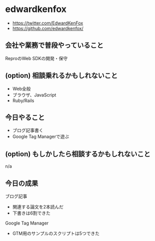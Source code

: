 # edwardkenfox

- https://twitter.com/EdwardKenFox
- https://github.com/edwardkenfox/

## 会社や業務で普段やっていること

ReproのWeb SDKの開発・保守

## (option) 相談乗れるかもしれないこと

- Web全般
- ブラウザ、JavaScript
- Ruby/Rails

## 今日やること

- ブログ記事書く
- Google Tag Managerで遊ぶ

## (option) もしかしたら相談するかもしれないこと

n/a

## 今日の成果

ブログ記事

- 関連する論文を2本読んだ
- 下書きは6割できた

Google Tag Manager

- GTM用のサンプルのスクリプトは5つできた
